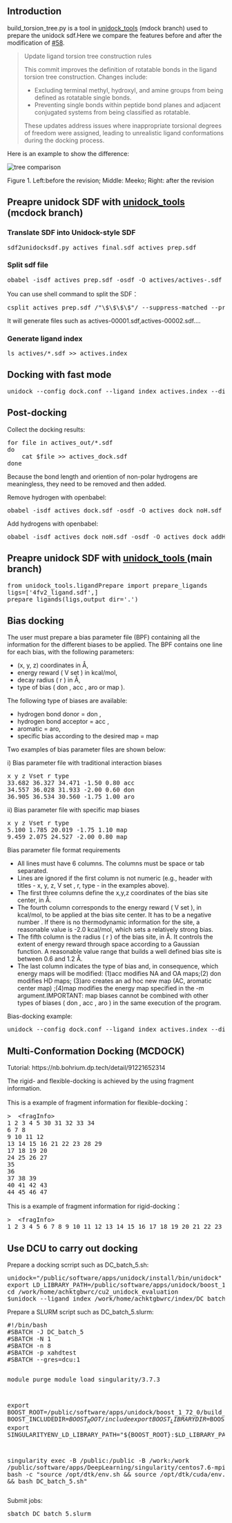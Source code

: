 <h2>Introduction</h2>
<p>build_torsion_tree.py is a tool in <a href="https://github.com/dptech-corp/Uni-Dock/tree/mcdock/unidock_tools">unidock_tools</a> (mdock branch) used to prepare the unidock sdf.Here we compare the features before and after the modification of <a href='https://github.com/dptech-corp/Uni-Dock/pull/58'>#58</a>.</p>

<blockquote cite="https://www.huxley.net/bnw/four.html](https://github.com/dptech-corp/Uni-Dock/pull/58">
<p>Update ligand torsion tree construction rules</p>

<p>This commit improves the definition of rotatable bonds in the ligand torsion tree construction. Changes include:</p>
<ul>
    <li>Excluding terminal methyl, hydroxyl, and amine groups from being defined as rotatable single bonds.</li>
    <li>Preventing single bonds within peptide bond planes and adjacent conjugated systems from being classified as rotatable.</li>
</ul>
<p>These updates address issues where inappropriate torsional degrees of freedom were assigned, leading to unrealistic ligand conformations during the docking process.</p>
</blockquote>
<p>Here is an example to show the difference:</p>

![tree comparison](https://github.com/gkxiao/unidock_ligand_preparation/blob/main/build_tree_58_rev.jpg)
<p>Figure 1. Left:before the revision;  Middle: Meeko;  Right: after the revision</p>

<h2>Preapre unidock SDF with <a href="https://github.com/dptech-corp/Uni-Dock/tree/mcdock/unidock_tools">unidock_tools</a> (mcdock branch)</h2>
<h3>Translate SDF into Unidock-style SDF</h3>
<pre lang="shell">
sdf2unidocksdf.py actives_final.sdf actives_prep.sdf
</pre>
<h3>Split sdf file</h3>
<pre lang="shell">
obabel -isdf actives_prep.sdf -osdf -O actives/actives-.sdf -m
</pre>
<p>You can use shell command to split the SDF：</p>
<pre line="1" lang="shell">
csplit actives_prep.sdf /"\$\$\$\$"/ --suppress-matched --prefix=actives- --suffix-format=%05d.sdf '{*}'
</pre>
<p>It will generate files such as actives-00001.sdf,actives-00002.sdf....</p>
<h3>Generate ligand index</h3>
<pre lang="shell">
ls actives/*.sdf >> actives.index
</pre>

<h2>Docking with fast mode</h2>
<pre lang="shell">
unidock --config dock.conf --ligand_index actives.index --dir actives_out --search_mode fast
</pre>

<h2>Post-docking</h2>
<p>Collect the docking results:</p>
<pre lang="shell">
for file in actives_out/*.sdf
do
    cat $file >> actives_dock.sdf
done
</pre>
<p>Because the bond length and oriention of non-polar hydrogens are meaningless, they need to be removed and then added.</p>
<p>Remove hydrogen with openbabel:</p>
<pre lang="shell">
obabel -isdf actives_dock.sdf -osdf -O actives_dock_noH.sdf -d
</pre>
<p>Add hydrogens with openbabel:</p>
<pre lang="shell">
obabel -isdf actives_dock_noH.sdf -osdf -O actives_dock_addH.sdf -h
</pre>
<h2>Preapre unidock SDF with <a href="https://github.com/dptech-corp/Uni-Dock/tree/main/unidock_tools">unidock_tools </a>(main branch) </h2>
<pre lang="python">
from unidock_tools.ligandPrepare import prepare_ligands
ligs=['4fv2_ligand.sdf',]
prepare_ligands(ligs,output_dir='.')
</pre>
<h2>Bias docking</h2>
<p>The user must prepare a bias parameter file (BPF) containing all the information for the different biases to be applied. The BPF contains one line for each bias, with the following parameters: </p>
<ul>
   <li>(x, y, z) coordinates in Å,</li> 
   <li>energy reward ( V set ) in kcal/mol,</li> 
   <li>decay radius ( r ) in Å,</li>
   <li>type of bias ( don , acc , aro or map ).</li> 
</ul>
<p>The following type of biases are available:</p>
<ul>
   <li>hydrogen bond donor = don , </li> 
   <li>hydrogen bond acceptor = acc , </li> 
   <li>aromatic = aro, </li>
   <li>specific bias according to the desired map = map </li> 
</ul>
<p>Two examples of bias parameter files are shown below: </p>
<p>i) Bias parameter file with traditional interaction biases</p> 
<pre lang="python">
x y z Vset r type 
33.682 36.327 34.471 -1.50 0.80 acc 
34.557 36.028 31.933 -2.00 0.60 don 
36.905 36.534 30.560 -1.75 1.00 aro
</pre>
<p>ii) Bias parameter file with specific map biases</p>
<pre lang="python">
x y z Vset r type 
5.100 1.785 20.019 -1.75 1.10 map 
9.459 2.075 24.527 -2.00 0.80 map
</pre>
<p>Bias parameter file format requirements</p>
<ul>
   <li>All lines must have 6 columns. The columns must be space or tab separated.</li> 
   <li>Lines are ignored if the first column is not numeric (e.g., header with titles - x, y, z, V set , r, type - in the examples above). </li> 
   <li>The first three columns define the x,y,z coordinates of the bias site center, in Å.</li>
   <li>The fourth column corresponds to the energy reward ( V set ), in kcal/mol, to be applied at the bias site center. It has to be a negative number . If there is no thermodynamic information for the site, a reasonable value is -2.0 kcal/mol, which sets a relatively strong bias.</li>
   <li>The fifth column is the radius ( r ) of the bias site, in Å. It controls the extent of energy reward through space according to a Gaussian function. A reasonable value range that builds a well defined bias site is between 0.6 and 1.2 Å.</li>
   <li>The last column indicates the type of bias and, in consequence, which energy maps will be modified: (1)acc modifies NA and OA maps;(2) don modifies HD maps; (3)aro creates an ad hoc new map (AC, aromatic center map) ;(4)map modifies the energy map specified in the -m argument.IMPORTANT: map biases
cannot be combined with other types of biases ( don , acc , aro ) in the same execution of the program.</li>
</ul>
<p>Bias-docking example:</p>
<pre lang="shell">
unidock --config dock.conf --ligand_index actives.index --dir actives_out --search_mode fast --bias hinge_ph4.bpf
</pre>
<h2>Multi-Conformation Docking (MCDOCK)</h2>
<p>Tutorial: <a href="https://nb.bohrium.dp.tech/detail/91221652314"></a>https://nb.bohrium.dp.tech/detail/91221652314</a></p>

<p>The rigid- and flexible-docking is achieved by the using fragment information.</p>
<p>This is a example of fragment information for flexible-docking：</p>
<pre lang="shell">
&gt;  &lt;fragInfo&gt;
1 2 3 4 5 30 31 32 33 34
6 7 8
9 10 11 12
13 14 15 16 21 22 23 28 29
17 18 19 20
24 25 26 27
35
36
37 38 39
40 41 42 43
44 45 46 47
</pre>

<p>This is a example of fragment information for rigid-docking：</p>
<pre lang="shell">
&gt;  &lt;fragInfo&gt;
1 2 3 4 5 6 7 8 9 10 11 12 13 14 15 16 17 18 19 20 21 22 23 24 25 26 27 28 29 30 31 32 33 34 35 36 37 38 39 40 41 42 43 44 45 46 47
</pre>



<h2>Use DCU to carry out docking</h2>
<p>Prepare a docking scrript such as DC_batch_5.sh:</p>
<pre lang="shell">
unidock="/public/software/apps/unidock/install/bin/unidock"
export LD_LIBRARY_PATH=/public/software/apps/unidock/boost_1_72_0/build_sif/lib:$LD_LIBRARY_PATH
cd /work/home/achktgbwrc/cu2_unidock_evaluation
$unidock --ligand_index /work/home/achktgbwrc/index/DC_batch_5.index --config dock.conf --dir DC_batch_5 --search_mode fast
</pre>
<p>Prepare a SLURM script such as DC_batch_5.slurm:</p>
<pre lang="shell">
#!/bin/bash
#SBATCH -J DC_batch_5
#SBATCH -N 1
#SBATCH -n 8
#SBATCH -p xahdtest
#SBATCH --gres=dcu:1

module purge
module load singularity/3.7.3

export BOOST_ROOT=/public/software/apps/unidock/boost_1_72_0/build_sif
export BOOST_INCLUDEDIR=$BOOST_ROOT/include
export BOOST_LIBRARYDIR=$BOOST_ROOT/lib
export SINGULARITYENV_LD_LIBRARY_PATH="${BOOST_ROOT}:\$LD_LIBRARY_PATH"

singularity exec -B /public:/public -B /work:/work /public/software/apps/DeepLearning/singularity/centos7.6-mpi4.0-gcc9.3-cmake3.21-make4.2-glibc2.29-glibcxx3.4.26-py3.8-dtk23.10.sif bash -c "source /opt/dtk/env.sh && source /opt/dtk/cuda/env.sh && bash DC_batch_5.sh"
</pre>
<p>Submit jobs:</p>
<pre lang="shell">
sbatch DC_batch_5.slurm
</pre>

